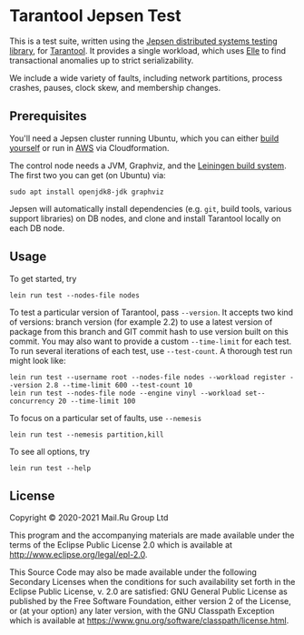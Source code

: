 # Tarantool Jepsen Test

This is a test suite, written using the [Jepsen distributed systems testing
library](https://jepsen.io), for
[Tarantool](https://github.com/tarantool/tarantool). It provides a single
workload, which uses [Elle](https://github.com/jepsen-io/elle) to find
transactional anomalies up to strict serializability.

We include a wide variety of faults, including network partitions, process
crashes, pauses, clock skew, and membership changes.

## Prerequisites

You'll need a Jepsen cluster running Ubuntu, which you can either [build
yourself](https://github.com/jepsen-io/jepsen#setting-up-a-jepsen-environment)
or run in
[AWS](https://aws.amazon.com/marketplace/pp/B01LZ7Y7U0?qid=1486758124485&sr=0-1&ref_=srh_res_product_title)
via Cloudformation.

The control node needs a JVM, Graphviz, and the [Leiningen
build system](https://github.com/technomancy/leiningen#installation). The first
two you can get (on Ubuntu) via:

```shell
sudo apt install openjdk8-jdk graphviz
```

Jepsen will automatically install dependencies (e.g. `git`, build tools,
various support libraries) on DB nodes, and clone and install Tarantool locally
on each DB node.

## Usage

To get started, try

```
lein run test --nodes-file nodes
```

To test a particular version of Tarantool, pass `--version`. It accepts two
kind of versions: branch version (for example 2.2) to use a latest version
of package from this branch and GIT commit hash to use version built on this
commit. You may also want to provide a custom `--time-limit` for each test. To
run several iterations of each test, use `--test-count`. A thorough test run
might look like:

```
lein run test --username root --nodes-file nodes --workload register --version 2.8 --time-limit 600 --test-count 10
lein run test --nodes-file node --engine vinyl --workload set--concurrency 20 --time-limit 100
```

To focus on a particular set of faults, use `--nemesis`

```
lein run test --nemesis partition,kill
```

To see all options, try

```
lein run test --help
```

## License

Copyright © 2020-2021 Mail.Ru Group Ltd

This program and the accompanying materials are made available under the
terms of the Eclipse Public License 2.0 which is available at
http://www.eclipse.org/legal/epl-2.0.

This Source Code may also be made available under the following Secondary
Licenses when the conditions for such availability set forth in the Eclipse
Public License, v. 2.0 are satisfied: GNU General Public License as published by
the Free Software Foundation, either version 2 of the License, or (at your
option) any later version, with the GNU Classpath Exception which is available
at https://www.gnu.org/software/classpath/license.html.

